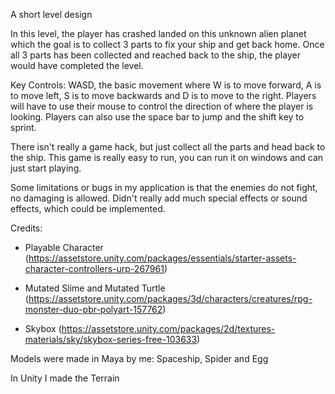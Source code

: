 A short level design

In this level, the player has crashed landed on this unknown alien planet which the goal is to collect 3 parts to fix your ship and get back home. Once all 3 parts has been collected and reached back to the ship, the player would have completed the level.

Key Controls: WASD, the basic movement where W is to move forward, A is to move left, S is to move backwards and D is to move to the right. Players will have to use their mouse to control the direction of where the player is looking. Players can also use the space bar to jump and the shift key to sprint.

There isn't really a game hack, but just collect all the parts and head back to the ship. This game is really easy to run, you can run it on windows and can just start playing.

Some limitations or bugs in my application is that the enemies do not fight, no damaging is allowed. Didn't really add much special effects or sound effects, which could be implemented.

Credits:

-	Playable Character (https://assetstore.unity.com/packages/essentials/starter-assets-character-controllers-urp-267961)
  
-	Mutated Slime and Mutated Turtle (https://assetstore.unity.com/packages/3d/characters/creatures/rpg-monster-duo-pbr-polyart-157762)
  
-	Skybox (https://assetstore.unity.com/packages/2d/textures-materials/sky/skybox-series-free-103633)
  
Models were made in Maya by me: Spaceship, Spider and Egg

In Unity I made the Terrain
